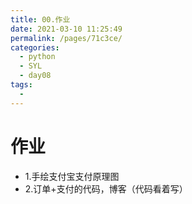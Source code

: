 ```yaml
---
title: 00.作业
date: 2021-03-10 11:25:49
permalink: /pages/71c3ce/
categories:
  - python
  - SYL
  - day08
tags:
  - 
---
```

# 作业

- 1.手绘支付宝支付原理图
- 2.订单+支付的代码，博客（代码看着写）
  
